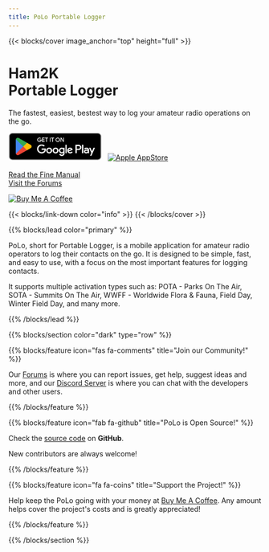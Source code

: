 ```yaml
---
title: PoLo Portable Logger
---
```


{{< blocks/cover image_anchor="top" height="full" >}}
<h1><light>Ham2K</light><br />Portable Logger</h1>

<p class="lead mt-5">The fastest, easiest, bestest way to log your amateur radio operations on the go.</p>

<div>
  <a href='https://play.google.com/store/apps/details?id=com.ham2k.polo.beta'  target='_blank'><img src='./google-play-badge.png' alt='Google Play Store' width='186' /></a>&nbsp;&nbsp;&nbsp;<a href='https://apps.apple.com/us/app/ham2k-portable-logger/id6478713938'  target='_blank'><img src='./apple-appstore-badge.svg' alt='Apple AppStore' width='186' /></a>
</div>

<br />

<a class="btn btn-lg btn-primary me-3 mb-4" href="/docs/">
  Read the Fine Manual <i class="fas fa-book-open ms-2"></i>
</a>
<br />
<a class="btn btn-lg btn-primary me-3 mb-4" href="https://forums.ham2k.com/">
  Visit the Forums <i class="fas fa-comments ms-2"></i>
</a>

<a href="https://www.buymeacoffee.com/ham2k" target="_blank"><img src="https://cdn.buymeacoffee.com/buttons/v2/default-yellow.png" alt="Buy Me A Coffee" style="height: 60px !important;width: 217px !important;" ></a>

{{< blocks/link-down color="info" >}}
{{< /blocks/cover >}}

{{% blocks/lead color="primary" %}}

PoLo, short for Portable Logger, is a mobile application for amateur radio operators to log their contacts on the go. It is designed to be simple, fast, and easy to use, with a focus on the most important features for logging contacts.

It supports multiple activation types such as: POTA - Parks On The Air, SOTA - Summits On The Air, WWFF - Worldwide Flora & Fauna,
Field Day, Winter Field Day, and many more.

{{% /blocks/lead %}}

{{% blocks/section color="dark" type="row" %}}

{{% blocks/feature icon="fas fa-comments" title="Join our Community!" %}}

Our [Forums](https://forums.ham2k.com/) is where you can report issues, get help, suggest ideas and more, and our [Discord Server](https://discord.gg/c4Th9QkByJ) is where you can chat with the developers and other users.

{{% /blocks/feature %}}

{{% blocks/feature icon="fab fa-github" title="PoLo is Open Source!" %}}

Check the [source code](https://github.com/ham2k/app-polo) on **GitHub**.

New contributors are always welcome!

{{% /blocks/feature %}}

{{% blocks/feature icon="fa fa-coins" title="Support the Project!" %}}

Help keep the PoLo going with your money at [Buy Me A Coffee](https://buymeacoffee.com/ham2k). Any amount helps cover the project's costs and is greatly appreciated!

{{% /blocks/feature %}}


{{% /blocks/section %}}


